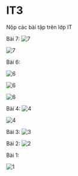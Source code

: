 # IT3
Nộp các bài tập trên lớp IT

Bài 7:
![7](bt7_1_mobile.png)

![7](bt7_2_mobile.png)

Bài 6:

![6](bt6_0_mobile.png)

![6](bt6_mobile.png)

![6](bt6_1_mobile.png)

Bài 4:
![4](bt4_mobile.png)

![4](bt4_1_mobile.png)

Bài 3:
![3](bt3_mobile.png)

Bài 2:
![2](bt2_moblie.png)

Bài 1:

![1](bt1_1_moblie.png)